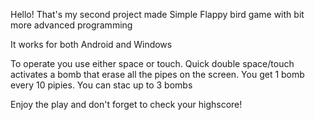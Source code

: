 Hello! That's my second project made Simple Flappy bird game with bit more advanced programming

It works for both Android and Windows

To operate you use either space or touch. Quick double space/touch activates a bomb that erase all the pipes on the screen. You get 1 bomb every 10 pipies. You can stac up to 3 bombs

Enjoy the play and don't forget to check your highscore! 
